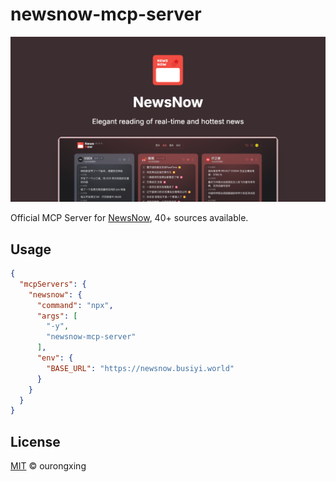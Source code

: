 # newsnow-mcp-server

![](/assets/og-image.png)

Official MCP Server for [NewsNow](https://github.com/ourongxing/newsnow), 40+ sources available.

## Usage

```json
{
  "mcpServers": {
    "newsnow": {
      "command": "npx",
      "args": [
        "-y",
        "newsnow-mcp-server"
      ],
      "env": {
        "BASE_URL": "https://newsnow.busiyi.world"
      }
    }
  }
}
```

## License

[MIT](./LICENSE) © ourongxing
